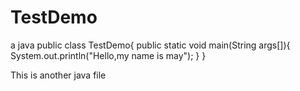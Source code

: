 # TestDemo
a java 
public class TestDemo{
    public static void main(String args[]){
        System.out.println("Hello,my name is may");
    }
}

This is another java file
